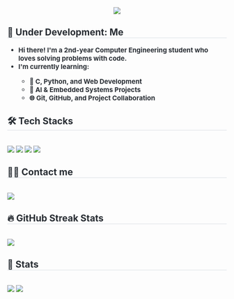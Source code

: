 <!-- 👋 상단 인사 배너 -->
<div align="center">
  <img src="https://capsule-render.vercel.app/api?type=waving&color=gradient&height=120&text=Welcome👋%20Seunguk%20GitHub&animation=&fontColor=000000&fontSize=50" />
</div>

<!-- 🚧 자기소개 -->
<div align="left">
  <h2 style="border-bottom: 1px solid #d8dee4; color: #282d33;"> 🚧 Under Development: Me </h2>  
  <div style="font-weight: 700; font-size: 15px; color: #282d33;">
    <ul>
      <li>Hi there! I'm a 2nd-year Computer Engineering student who loves solving problems with code.</li>
      <li>I'm currently learning:</li>
      <ul>
        <li>🔧 C, Python, and Web Development</li>
        <li>🤖 AI & Embedded Systems Projects</li>
        <li>🌐 Git, GitHub, and Project Collaboration</li>
      </ul>
    </ul>
  </div>
</div>

<!-- 🛠️ 기술 스택 -->
<div align="left">
  <h2 style="border-bottom: 1px solid #d8dee4; color: #282d33;"> 🛠️ Tech Stacks </h2>
  <br>
  <img src="https://img.shields.io/badge/C-A8B9CC?style=for-the-badge&logo=C&logoColor=white">
  <img src="https://img.shields.io/badge/Github-181717?style=for-the-badge&logo=Github&logoColor=white">
  <img src="https://img.shields.io/badge/Git-F05032?style=for-the-badge&logo=Git&logoColor=white">
  <img src="https://img.shields.io/badge/Python-3776AB?style=for-the-badge&logo=Python&logoColor=white">
</div>

<!-- 🧑‍💻 연락처 -->
<div align="left">
  <h2 style="border-bottom: 1px solid #d8dee4; color: #282d33;"> 🧑‍💻 Contact me </h2>
  <br>
  <a href="mailto:dltmddnr7236@gmail.com">
    <img src="https://img.shields.io/badge/Gmail-EA4335?style=for-the-badge&logo=Gmail&logoColor=white">
  </a>
</div>

<!-- 📈 GitHub 활동 뱃지 대체 -->
<div align="left">
  <h2 style="border-bottom: 1px solid #d8dee4; color: #282d33;"> 🔥 GitHub Streak Stats </h2>
  <br>
  <img src="https://github-readme-streak-stats.herokuapp.com/?user=lsw7236&theme=default" />
</div>

<!-- 📊 GitHub 통계 -->
<div align="left">
  <h2 style="border-bottom: 1px solid #d8dee4; color: #282d33;"> 🏅 Stats </h2>
  <br>
  <img src="https://github-readme-stats.vercel.app/api?username=lsw7236&bg_color=180,ffffff,00000000&title_color=000000&text_color=000000" />
  <img src="https://github-readme-stats.vercel.app/api/top-langs/?username=lsw7236&layout=compact&bg_color=180,ffffff,00000000&title_color=000000&text_color=000000" />
</div>

